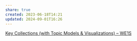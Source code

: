 ```yaml
---
share: true
created: 2023-06-18T14:21
updated: 2024-09-01T16:26
---
```

[Key Collections (with Topic Models & Visualizations) – WE1S](https://we1s.ucsb.edu/research/we1s-materials/collections-topic-models/)
